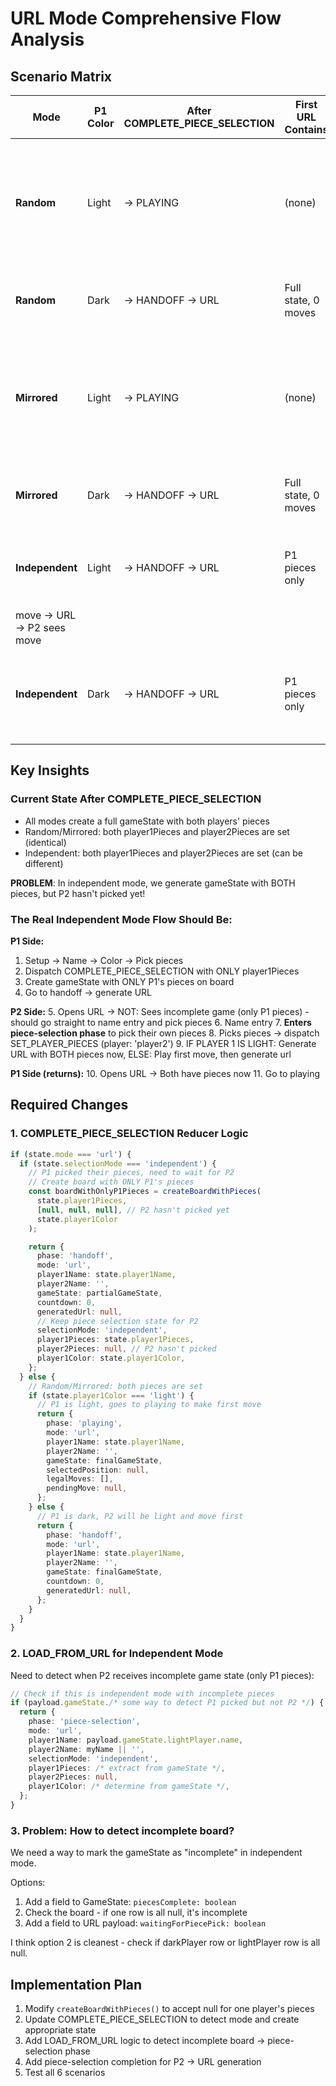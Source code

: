    # URL Mode Comprehensive Flow Analysis

   ## Scenario Matrix

   | Mode | P1 Color | After COMPLETE_PIECE_SELECTION | First URL Contains | P2 Action | Game Starts |
   |------|----------|-------------------------------|-------------------|-----------|-------------|
   | **Random** | Light | → PLAYING | (none) | - | P1 makes move → URL → P2 name → sees move |
   | **Random** | Dark | → HANDOFF → URL | Full state, 0 moves | Name entry | P2 makes move (is light) |
   | **Mirrored** | Light | → PLAYING | (none) | - | P1 makes move → URL → P2 name → sees move |
   | **Mirrored** | Dark | → HANDOFF → URL | Full state, 0 moves | Name entry | P2 makes move (is light) |
   | **Independent** | Light | → HANDOFF → URL | P1 pieces only | Name + Pick pieces → URL back | P1 gets P2 pieces → makes
   move → URL → P2 sees move |
   | **Independent** | Dark | → HANDOFF → URL | P1 pieces only | Name + Pick pieces → makes move | P2 move → URL → P1 sees move
    |

   ## Key Insights

   ### Current State After COMPLETE_PIECE_SELECTION
   - All modes create a full gameState with both players' pieces
   - Random/Mirrored: both player1Pieces and player2Pieces are set (identical)
   - Independent: both player1Pieces and player2Pieces are set (can be different)

   **PROBLEM**: In independent mode, we generate gameState with BOTH pieces, but P2 hasn't picked yet!

   ### The Real Independent Mode Flow Should Be:

   **P1 Side:**
   1. Setup → Name → Color → Pick pieces
   2. Dispatch COMPLETE_PIECE_SELECTION with ONLY player1Pieces
   3. Create gameState with ONLY P1's pieces on board
   4. Go to handoff → generate URL

   **P2 Side:**
   5. Opens URL → NOT: Sees incomplete game (only P1 pieces) - should go straight to name entry and pick pieces
   6. Name entry
   7. **Enters piece-selection phase** to pick their own pieces
   8. Picks pieces → dispatch SET_PLAYER_PIECES (player: 'player2')
   9. IF PLAYER 1 IS LIGHT: Generate URL with BOTH pieces now, ELSE: Play first move, then generate url

   **P1 Side (returns):**
   10. Opens URL → Both have pieces now
   11. Go to playing

   ## Required Changes

   ### 1. COMPLETE_PIECE_SELECTION Reducer Logic
   ```typescript
   if (state.mode === 'url') {
     if (state.selectionMode === 'independent') {
       // P1 picked their pieces, need to wait for P2
       // Create board with ONLY P1's pieces
       const boardWithOnlyP1Pieces = createBoardWithPieces(
         state.player1Pieces,
         [null, null, null], // P2 hasn't picked yet
         state.player1Color
       );

       return {
         phase: 'handoff',
         mode: 'url',
         player1Name: state.player1Name,
         player2Name: '',
         gameState: partialGameState,
         countdown: 0,
         generatedUrl: null,
         // Keep piece selection state for P2
         selectionMode: 'independent',
         player1Pieces: state.player1Pieces,
         player2Pieces: null, // P2 hasn't picked
         player1Color: state.player1Color,
       };
     } else {
       // Random/Mirrored: both pieces are set
       if (state.player1Color === 'light') {
         // P1 is light, goes to playing to make first move
         return {
           phase: 'playing',
           mode: 'url',
           player1Name: state.player1Name,
           player2Name: '',
           gameState: finalGameState,
           selectedPosition: null,
           legalMoves: [],
           pendingMove: null,
         };
       } else {
         // P1 is dark, P2 will be light and move first
         return {
           phase: 'handoff',
           mode: 'url',
           player1Name: state.player1Name,
           player2Name: '',
           gameState: finalGameState,
           countdown: 0,
           generatedUrl: null,
         };
       }
     }
   }
   ```

   ### 2. LOAD_FROM_URL for Independent Mode
   Need to detect when P2 receives incomplete game state (only P1 pieces):

   ```typescript
   // Check if this is independent mode with incomplete pieces
   if (payload.gameState./* some way to detect P1 picked but not P2 */) {
     return {
       phase: 'piece-selection',
       mode: 'url',
       player1Name: payload.gameState.lightPlayer.name,
       player2Name: myName || '',
       selectionMode: 'independent',
       player1Pieces: /* extract from gameState */,
       player2Pieces: null,
       player1Color: /* determine from gameState */,
     };
   }
   ```

   ### 3. Problem: How to detect incomplete board?
   We need a way to mark the gameState as "incomplete" in independent mode.

   Options:
   1. Add a field to GameState: `piecesComplete: boolean`
   2. Check the board - if one row is all null, it's incomplete
   3. Add a field to URL payload: `waitingForPiecePick: boolean`

   I think option 2 is cleanest - check if darkPlayer row or lightPlayer row is all null.

   ## Implementation Plan

   1. Modify `createBoardWithPieces()` to accept null for one player's pieces
   2. Update COMPLETE_PIECE_SELECTION to detect mode and create appropriate state
   3. Add LOAD_FROM_URL logic to detect incomplete board → piece-selection phase
   4. Add piece-selection completion for P2 → URL generation
   5. Test all 6 scenarios
